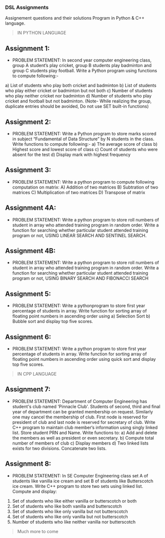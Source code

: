 ### DSL Assignments
Assignement questions and their solutions 
Program in Python & C++ language.

> IN PYTHON LANGUAGE
## Assignment 1: 
- PROBLEM STATEMENT:
In second year computer engineering class, group A student’s play cricket, 
group B students play badminton and group C students play football. 
Write a Python program using functions to compute following:- 

a) List of students who play both cricket and badminton 
b) List of students who play either cricket or badminton but not both 
c) Number of students who play neither cricket nor badminton 
d) Number of students who play cricket and football but not badminton. 
(Note- While realizing the group, duplicate entries should be avoided, Do not use SET built-in functions) 

## Assignment 2:
- PROBLEM STATEMENT:
Write a Python program to store marks scored in subject “Fundamental of Data Structure” 
by N students in the class. Write functions to compute following:-
a) The average score of class 
b) Highest score and lowest score of class 
c) Count of students who were absent for the test 
d) Display mark with highest frequency 

## Assignment 3:
- PROBLEM STATEMENT:
Write a python program to compute following computation on matrix:
A) Addition of two matrices
B) Subtration of two matrices
C) Multiplication of two matrices
D) Transpose of matrix

## Assignment 4A:
- PROBLEM STATEMENT:
Write a python program to store roll numbers of student in array 
who attended training program in random order.
Write a function for searching whether 
particular student attended training program or not,
USING LINEAR SEARCH AND SENTINEL SEARCH.

## Assignment 4B:
- PROBLEM STATEMENT:
Write a python program to store roll numbers of student in array 
who attended training program in random order.
Write a function for searching whether 
particular student attended training program or not,
USING BINARY SEARCH AND FIBONACCI SEARCH

## Assignment 5:
- PROBLEM STATEMENT:
Write a pythonprogram to store first year percentage of students in array. 
Write function for sorting array of floating point numbers in ascending order using 
a) Selection Sort 
b) Bubble sort and display top five scores.

## Assignment 6:
- PROBLEM STATEMENT:
Write a python program to store first year percentage of students in array. 
Write function for sorting array of floating point numbers in ascending order 
using quick sort and display top five scores.

>IN CPP LANGUAGE
## Assignment 7:
- PROBLEM STATEMENT:
Department of Computer Engineering has student's club named 'Pinnacle Club'. 
Students of second, third and final year of department can be granted membership on request. 
Similarly one may cancel the membership of club. 
First node is reserved for president of club and last node is reserved for secretary of club. 
Write C++ program to maintain club member‘s information using singly linked list. 
Store student PRN and Name. Write functions to: 
a) Add and delete the members as well as president or even secretary. 
b) Compute total number of members of club 
c) Display members 
d) Two linked lists exists for two divisions. Concatenate two lists. 

## Assignment 8:
- PROBLEM STATEMENT:
In SE Computer Engineering class set A of students like vanilla ice cream and 
set B of students like Butterscotch ice cream. 
Write C++ program to store two sets using linked list. 
Compute and display: 
1. Set of students who like either vanilla or butterscotch or both 
2. Set of students who like both vanilla and butterscotch 
3. Set of students who like only vanilla but not butterscotch 
4. Set of students who like only vanilla but not butterscotch 
5. Number of students who like neither vanilla nor butterscotch

> Much more to come 
